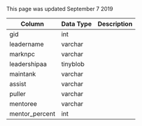 This page was updated September 7 2019

| Column         | Data Type | Description |
| -------------- | --------- | ----------- |
| gid            | int       |             |
| leadername     | varchar   |             |
| marknpc        | varchar   |             |
| leadershipaa   | tinyblob  |             |
| maintank       | varchar   |             |
| assist         | varchar   |             |
| puller         | varchar   |             |
| mentoree       | varchar   |             |
| mentor_percent | int       |             |